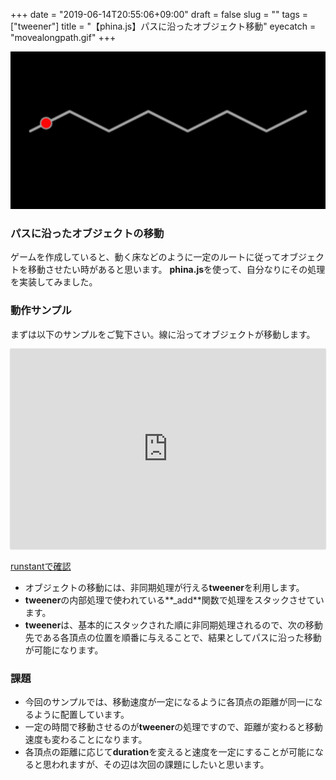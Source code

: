 +++
date = "2019-06-14T20:55:06+09:00"
draft = false
slug = ""
tags = ["tweener"]
title = "【phina.js】パスに沿ったオブジェクト移動"
eyecatch = "movealongpath.gif"
+++

![movealongpath.gif](movealongpath.gif)

### パスに沿ったオブジェクトの移動
ゲームを作成していると、動く床などのように一定のルートに従ってオブジェクトを移動させたい時があると思います。 **phina.js**を使って、自分なりにその処理を実装してみました。

### 動作サンプル
まずは以下のサンプルをご覧下さい。線に沿ってオブジェクトが移動します。

<div class='runstant'><iframe src='https://runstant.com/alkn203/projects/10bfc984/full' width='100%' height='320px' style='border:0px;box-shadow:0px 0px 2px 0px #aaa'></iframe></div>

[runstantで確認](https://runstant.com/alkn203/projects/10bfc984)

- オブジェクトの移動には、非同期処理が行える**tweener**を利用します。
- **tweener**の内部処理で使われている**_add**関数で処理をスタックさせています。
- **tweener**は、基本的にスタックされた順に非同期処理されるので、次の移動先である各頂点の位置を順番に与えることで、結果としてパスに沿った移動が可能になります。

### 課題
- 今回のサンプルでは、移動速度が一定になるように各頂点の距離が同一になるように配置しています。
- 一定の時間で移動させるのが**tweener**の処理ですので、距離が変わると移動速度も変わることになります。
- 各頂点の距離に応じて**duration**を変えると速度を一定にすることが可能になると思われますが、その辺は次回の課題にしたいと思います。
